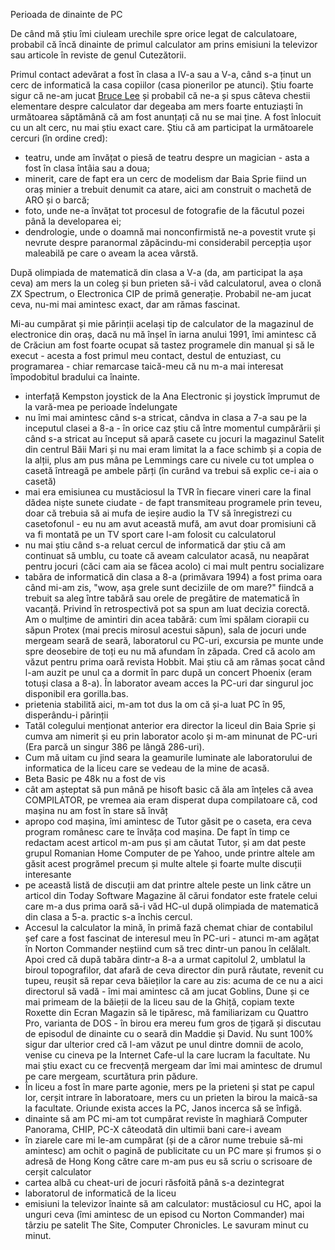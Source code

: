 Perioada de dinainte de PC

De când mă știu îmi ciuleam urechile spre orice legat de calculatoare, probabil că încă dinainte de primul calculator am prins emisiuni la televizor sau articole în reviste de genul Cutezătorii.

Primul contact adevărat a fost în clasa a IV-a sau a V-a, când s-a ținut un cerc de informatică la casa copiilor (casa pionerilor pe atunci). Știu foarte sigur că ne-am jucat [Bruce Lee](https://www.youtube.com/watch?v=kCtnnzOiZIU) și probabil că ne-a și spus câteva chestii elementare despre calculator dar degeaba am mers foarte entuziaști în următoarea săptămână că am fost anunțați că nu se mai ține. A fost înlocuit cu un alt cerc, nu mai știu exact care. Știu că am participat la următoarele cercuri (în ordine cred):

- teatru, unde am învățat o piesă de teatru despre un magician - asta a fost în clasa întâia sau a doua;
- minerit, care de fapt era un cerc de modelism dar Baia Sprie fiind un oraș minier a trebuit denumit ca atare, aici am construit o machetă de ARO și o barcă;
- foto, unde ne-a învățat tot procesul de fotografie de la făcutul pozei până la developarea ei;
- dendrologie, unde o doamnă mai nonconfirmistă ne-a povestit vrute și nevrute despre paranormal zăpăcindu-mi considerabil percepția ușor maleabilă pe care o aveam la acea vârstă.

După olimpiada de matematică din clasa a V-a (da, am participat la așa ceva) am mers la un coleg și bun prieten să-i văd calculatorul, avea o clonă ZX Spectrum, o Electronica CIP de primă generație. Probabil ne-am jucat ceva, nu-mi mai amintesc exact, dar am rămas fascinat.

Mi-au cumpărat și mie părinții același tip de calculator de la magazinul de electronice din oraș, dacă nu mă înșel în iarna anului 1991, îmi amintesc că de Crăciun am fost foarte ocupat să tastez programele din manual și să le execut - acesta a fost primul meu contact, destul de entuziast, cu programarea - chiar remarcase taică-meu că nu m-a mai interesat împodobitul bradului ca înainte.

* interfață Kempston joystick de la Ana Electronic și joystick împrumut de la vară-mea pe perioade îndelungate
* nu îmi mai amintesc când s-a stricat, cândva in clasa a 7-a sau pe la inceputul clasei a 8-a - în orice caz știu că între momentul cumpărării și când s-a stricat au început să apară casete cu jocuri la magazinul Satelit din centrul Băii Mari și nu mai eram limitat la a face schimb și a copia de la alții, plus am pus mâna pe Lemmings care cu nivele cu tot umplea o casetă întreagă pe ambele părți (în curând va trebui să explic ce-i aia o casetă)
* mai era emisiunea cu mustăciosul la TVR în fiecare vineri care la final dădea niște sunete ciudate - de fapt transmiteau programele prin teveu, doar că trebuia să ai mufa de ieșire audio la TV să înregistrezi cu casetofonul - eu nu am avut această mufă, am avut doar promisiuni că va fi montată pe un TV sport care l-am folosit cu calculatorul
* nu mai știu când s-a reluat cercul de informatică dar știu că am continuat să umblu, cu toate că aveam calculator acasă, nu neapărat pentru jocuri (căci cam aia se făcea acolo) ci mai mult pentru socializare
* tabăra de informatică din clasa a 8-a (primăvara 1994) a fost prima oara când mi-am zis, "wow, așa grele sunt deciziile de om mare?" fiindcă a trebuit sa aleg între tabără sau orele de pregătire de matematică în vacanță. Privind în retrospectivă pot sa spun am luat decizia corectă. Am o mulțime de amintiri din acea tabără: cum îmi spălam ciorapii cu săpun Protex (mai precis mirosul acestui săpun), sala de jocuri unde mergeam seară de seară, laboratorul cu PC-uri, excursia pe munte unde spre deosebire de toți eu nu mă afundam în zăpada. Cred că acolo am văzut pentru prima oară revista Hobbit. Mai știu că am rămas șocat când l-am auzit pe unul ca a dormit în parc după un concert Phoenix (eram totuși clasa a 8-a). În laborator aveam acces la PC-uri dar singurul joc disponibil era gorilla.bas.
* prietenia stabilită aici, m-am tot dus la om că și-a luat PC în 95, disperându-i părinții
* Tatăl colegului menționat anterior era director la liceul din Baia Sprie și cumva am nimerit și eu prin laborator acolo și m-am minunat de PC-uri (Era parcă un singur 386 pe lângă 286-uri).
* Cum mă uitam cu jind seara la geamurile luminate ale laboratorului de informatica de la liceu care se vedeau de la mine de acasă.
* Beta Basic pe 48k nu a fost de vis
* cât am așteptat să pun mână pe hisoft basic că ăla am înțeles că avea COMPILATOR, pe vremea aia eram disperat dupa compilatoare că, cod mașina nu am fost în stare să învăț
* apropo cod mașina, îmi amintesc de Tutor găsit pe o caseta, era ceva program românesc care te învăța cod mașina. De fapt în timp ce redactam acest articol m-am pus și am căutat Tutor, și am dat peste grupul Romanian Home Computer de pe Yahoo, unde printre altele am găsit acest progrămel precum și multe altele și foarte multe discuții interesante
* pe această listă de discuții am dat printre altele peste un link către un articol din Today Software Magazine ăl cărui fondator este fratele celui care m-a dus prima oară să-i văd HC-ul după olimpiada de matematică din clasa a 5-a. practic s-a închis cercul.
* Accesul la calculator la mină, în primă fază chemat chiar de contabilul șef care a fost fascinat de interesul meu în PC-uri - atunci m-am agățat în Norton Commander neștiind cum să trec dintr-un panou în celălalt. Apoi cred că după tabăra dintr-a 8-a a urmat capitolul 2, umblatul la biroul topografilor, dat afară de ceva director din pură răutate, revenit cu tupeu, reușit să repar ceva băieților la care au zis: acuma de ce nu a aici directorul să vadă - îmi mai amintesc că am jucat Goblins, Dune și ce mai primeam de la băieții de la liceu sau de la Ghiță, copiam texte Roxette din Ecran Magazin să le tipăresc, mă familiarizam cu Quattro Pro, varianta de DOS - în birou era mereu fum gros de țigară și discutau de episodul de dinainte cu o seară din Maddie și David. Nu sunt 100% sigur dar ulterior cred că l-am văzut pe unul dintre domnii de acolo, venise cu cineva pe la Internet Cafe-ul la care lucram la facultate. Nu mai știu exact cu ce frecvență mergeam dar îmi mai amintesc de drumul pe care mergeam, scurtătura prin pădure.
* În liceu a fost în mare parte agonie, mers pe la prieteni și stat pe capul lor, cerșit intrare în laboratoare, mers cu un prieten la birou la maică-sa la facultate. Oriunde exista acces la PC, Janos incerca să se înfigă.
* dinainte să am PC mi-am tot cumpărat reviste în maghiară Computer Panorama, CHIP, PC-X câteodată din ultimii bani care-i aveam
* în ziarele care mi le-am cumpărat (și de a căror nume trebuie să-mi amintesc) am ochit o pagină de publicitate cu un PC mare și frumos și o adresă de Hong Kong către care m-am pus eu să scriu o scrisoare de cerșit calculator
* cartea albă cu cheat-uri de jocuri răsfoită până s-a dezintegrat
* laboratorul de informatică de la liceu
* emisiuni la televizor înainte să am calculator: mustăciosul cu HC, apoi la unguri ceva (îmi amintesc de un episod cu Norton Commander) mai târziu pe satelit The Site, Computer Chronicles. Le savuram minut cu minut.
